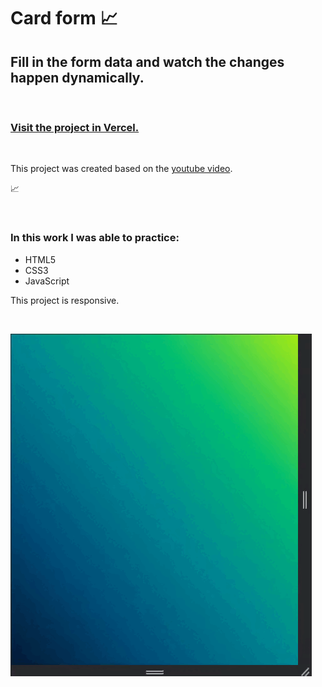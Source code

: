 # Card form 📈

## Fill in the form data and watch the changes happen dynamically.

<br>

### <a href="https://credit-card-form-kxyc74r8n-lucas-quirino-dev.vercel.app/">Visit the project in Vercel.</a>

<br>

This project was created based on the <a href="https://www.youtube.com/watch?v=G7_VTWnWz40&t=2s">youtube video</a>.

📈

<br>

### In this work I was able to practice:

* HTML5
* CSS3
* JavaScript

This project is responsive.

<br>

![card form image exemple](assets/images/readme.gif)